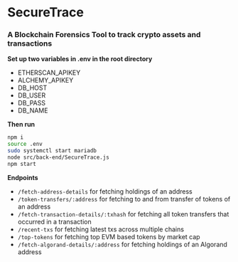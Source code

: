 # SecureTrace  
### A Blockchain Forensics Tool to track crypto assets and transactions  
  
**Set up two variables in .env in the root directory**  
- ETHERSCAN_APIKEY  
- ALCHEMY_APIKEY  
- DB_HOST  
- DB_USER  
- DB_PASS  
- DB_NAME  
  
**Then run**  
```bash
npm i
source .env
sudo systemctl start mariadb
node src/back-end/SecureTrace.js
npm start
```  
  
**Endpoints**  
- `/fetch-address-details` for fetching holdings of an address  
- `/token-transfers/:address` for fetching to and from transfer of tokens of an address  
- `/fetch-transaction-details/:txhash` for fetching all token transfers that occurred in a transaction  
- `/recent-txs` for fetching latest txs across multiple chains  
- `/top-tokens` for fetching top EVM based tokens by market cap  
- `/fetch-algorand-details/:address` for fetching holdings of an Algorand address  
